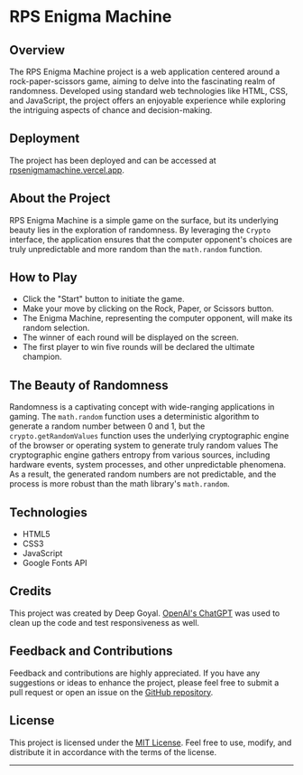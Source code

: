 # RPS Enigma Machine

## Overview

The RPS Enigma Machine project is a web application centered around a rock-paper-scissors game, aiming to delve into the fascinating realm of randomness. Developed using standard web technologies like HTML, CSS, and JavaScript, the project offers an enjoyable experience while exploring the intriguing aspects of chance and decision-making.

## Deployment

The project has been deployed and can be accessed at [rpsenigmamachine.vercel.app](https://rpsenigmamachine.vercel.app).

## About the Project

RPS Enigma Machine is a simple game on the surface, but its underlying beauty lies in the exploration of randomness. By leveraging the `Crypto` interface, the application ensures that the computer opponent's choices are truly unpredictable and more random than the `math.random` function.

## How to Play

- Click the "Start" button to initiate the game.
- Make your move by clicking on the Rock, Paper, or Scissors button.
- The Enigma Machine, representing the computer opponent, will make its random selection.
- The winner of each round will be displayed on the screen.
- The first player to win five rounds will be declared the ultimate champion.

## The Beauty of Randomness

Randomness is a captivating concept with wide-ranging applications in gaming. The `math.random` function uses a deterministic algorithm to generate a random number between 0 and 1, but the `crypto.getRandomValues` function uses the underlying cryptographic engine of the browser or operating system to generate truly random values The cryptographic engine gathers entropy from various sources, including hardware events, system processes, and other unpredictable phenomena. As a result, the generated random numbers are not predictable, and the process is more robust than the math library's `math.random`.

## Technologies

- HTML5
- CSS3
- JavaScript
- Google Fonts API

## Credits

This project was created by Deep Goyal. [OpenAI's ChatGPT](https://openai.com/blog/chatgpt) was used to clean up the code and test responsiveness as well.

## Feedback and Contributions

Feedback and contributions are highly appreciated. If you have any suggestions or ideas to enhance the project, please feel free to submit a pull request or open an issue on the [GitHub repository](https://github.com/deep-goyal/RPSEnigmaMachine).

## License

This project is licensed under the [MIT License](LICENSE). Feel free to use, modify, and distribute it in accordance with the terms of the license.

---
